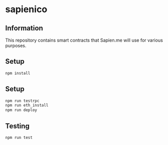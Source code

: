 # sapienico

## Information

This repository contains smart contracts that Sapien.me will use for various purposes.

## Setup
```bash
npm install
```
## Setup
```bash
npm run testrpc
npm run eth_install
npm run deploy
```

## Testing

```bash
npm run test
```
